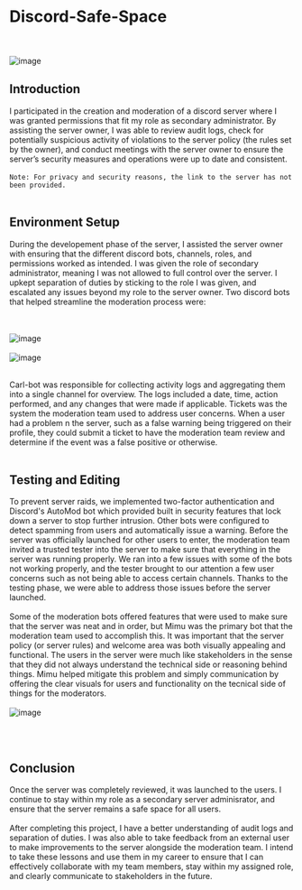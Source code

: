 # Discord-Safe-Space
<br /> <br />
![image](https://github.com/user-attachments/assets/41d49323-e584-4d03-b844-f967e1e1c570)

## Introduction

I participated in the creation and moderation of a discord server where I was granted permissions that fit my role as secondary administrator. By assisting the server owner, I was able to review audit logs, check for potentially suspicious activity of violations to the server policy (the rules set by the owner), and conduct meetings with the server owner to ensure the server’s security measures and operations were up to date and consistent.
<br /> <br />
```Note: For privacy and security reasons, the link to the server has not been provided.```
<br /> <br />

## Environment Setup
During the developement phase of the server, I assisted the server owner with ensuring that the different discord bots, channels, roles, and permissions worked as intended. I was given the role of secondary administrator, meaning I was not allowed to full control over the server. I upkept separation of duties by sticking to the role I was given, and escalated any issues beyond my role to the server owner. Two discord bots that helped streamline the moderation process were:

<br /> <br />
![image](https://github.com/user-attachments/assets/3a828196-1e50-4b6f-84a2-fde0b648788e)
<br /> <br />
![image](https://github.com/user-attachments/assets/3a8967a3-e1bb-4dbe-88cf-9f710fde3a48)
<br /> <br />

Carl-bot was responsible for collecting activity logs and aggregating them into a single channel for overview. The logs included a date, time, action performed, and any changes that were made if applicable. Tickets was the system the moderation team used to address user concerns. When a user had a problem n the server, such as a false warning being triggered on their profile, they could submit a ticket to have the moderation team review and determine if the event was a false positive or otherwise.
<br /> <br />

## Testing and Editing

To prevent server raids, we implemented two-factor authentication and Discord's AutoMod bot which provided built in security features that lock down a server to stop further intrusion. Other bots were configured to detect spamming from users and automatically issue a warning. Before the server was officially launched for other users to enter, the moderation team invited a trusted tester into the server to make sure that everything in the server was running properly. We ran into a few issues with some of the bots not working properly, and the tester brought to our attention a few user concerns such as not being able to access certain channels. Thanks to the testing phase, we were able to address those issues before the server launched.
<br /> <br />
Some of the moderation bots offered features that were used to make sure that the server was neat and in order, but Mimu was the primary bot that the moderation team used to accomplish this. It was important that the server policy (or server rules) and welcome area was both visually appealing and functional. The users in the server were much like stakeholders in the sense that they did not always understand the technical side or reasoning behind things. Mimu helped mitigate this problem and simply communication by offering the clear visuals for users and functionality on the tecnical side of things for the moderators.
<br /> <br />
![image](https://github.com/user-attachments/assets/8b0689c2-1cd8-4144-96e0-07172598e485)

<br /> <br />

## Conclusion

Once the server was completely reviewed, it was launched to the users. I continue to stay within my role as a secondary server adminisrator, and ensure that the server remains a safe space for all users.
<br /> <br />
After completing this project, I have a better understanding of audit logs and separation of duties. I was also able to take feedback from an external user to make improvements to the server alongside the moderation team. I intend to take these lessons and use them in my career to ensure that I can effectively collaborate with my team members, stay within my assigned role, and clearly communicate to stakeholders in the future.
